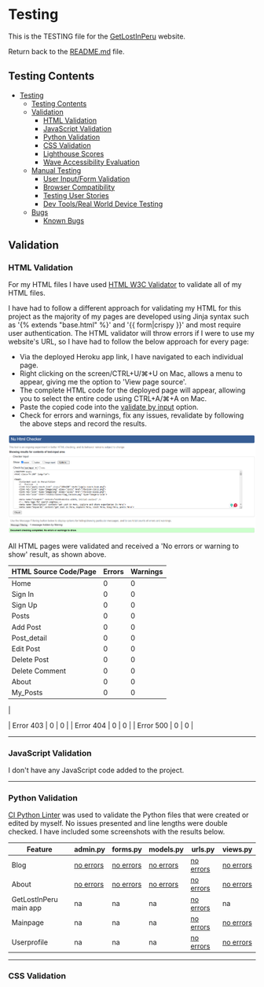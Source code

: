 # Testing

This is the TESTING file for the [GetLostInPeru](https://project-get-lost-in-peru-becd606e7388.herokuapp.com/) website.

Return back to the [README.md](README.md) file.

## Testing Contents  
  
- [Testing](#testing)
  - [Testing Contents](#testing-contents)
  - [Validation](#validation)
    - [HTML Validation](#html-validation)
    - [JavaScript Validation](#javascript-validation)
    - [Python Validation](#python-validation)
    - [CSS Validation](#css-validation)
    - [Lighthouse Scores](#lighthouse-scores)
    - [Wave Accessibility Evaluation](#wave-accessibility-evaluation)
  - [Manual Testing](#manual-testing)
    - [User Input/Form Validation](#user-inputform-validation)
    - [Browser Compatibility](#browser-compatibility)
    - [Testing User Stories](#testing-user-stories)
    - [Dev Tools/Real World Device Testing](#dev-toolsreal-world-device-testing)
  - [Bugs](#bugs)
    - [Known Bugs](#known-bugs)

## Validation

### HTML Validation

For my HTML files I have used [HTML W3C Validator](https://validator.w3.org) to validate all of my HTML files.

I have had to follow a different approach for validating my HTML for this project as the majority of my pages are developed using Jinja syntax such as '{% extends "base.html" %}' and '{{ form|crispy }}' and most require user authentication. The HTML validator will throw errors if I were to use my website's URL, so I have had to follow the below approach for every page:

- Via the deployed Heroku app link, I have navigated to each individual page.
- Right clicking on the screen/CTRL+U/⌘+U on Mac, allows a menu to appear, giving me the option to 'View page source'.
- The complete HTML code for the deployed page will appear, allowing you to select the entire code using CTRL+A/⌘+A on Mac.
- Paste the copied code into the [validate by input](https://validator.w3.org/#validate_by_input) option.
- Check for errors and warnings, fix any issues, revalidate by following the above steps and record the results.

![html validation](documentation/testing/html_valid.png)

All HTML pages were validated and received a 'No errors or warning to show' result, as shown above.

| HTML Source Code/Page | Errors | Warnings |
| ---- | ------ | -------- | 
| Home | 0 | 0 |
| Sign In | 0 | 0 |
| Sign Up | 0 | 0 |
| Posts | 0 | 0 |
| Add Post | 0 | 0 |
| Post_detail | 0 | 0 |
| Edit Post | 0 | 0 |
| Delete Post | 0 | 0 |
| Delete Comment | 0 | 0 |
| About | 0 | 0 |
| My_Posts | 0 | 0 |
|

| Error 403 | 0 | 0 |
| Error 404 | 0 | 0 |
| Error 500 | 0  | 0 |
  
<hr>  

### JavaScript Validation

I don't have any JavaScript code added to the project.

<hr>

### Python Validation

[CI Python Linter](https://pep8ci.herokuapp.com/#) was used to validate the Python files that were created or edited by myself. No issues presented and line lengths were double checked. I have included some screenshots with the results below.

| Feature | admin.py | forms.py | models.py | urls.py | views.py |
|---------|----------|----------|-----------|---------|----------|
| Blog | [no errors](documentation/testing/blog_admin.png) | [no errors](documentation/testing/blog_forms.png) | [no errors](documentation/testing/blog_models.png) | [no errors](documentation/testing/blog_urls.png) | [no errors](documentation/testing/blog_views.png) |
| About  | [no errors](documentation/testing/about_admin.png) | [no errors](documentation/testing/about_forms.png) | [no errors](documentation/testing/about_models.png) | [no errors](documentation/testing/about_urls.png) | [no errors](documentation/testing/about_views.png) |
| GetLostInPeru main app | na | na | na | [no errors](documentation/testing/getlostinperu_urls.png) | na |
| Mainpage | na | na | na | [no errors](documentation/testing/mainpage_urls.png) | [no errors](documentation/testing/mainpage_views.png) |
| Userprofile | na | na | na | [no errors](documentation/testing/userprofile_urls.png) | [no errors](documentation/testing/userprofile_views.png) |

<hr>

### CSS Validation 

